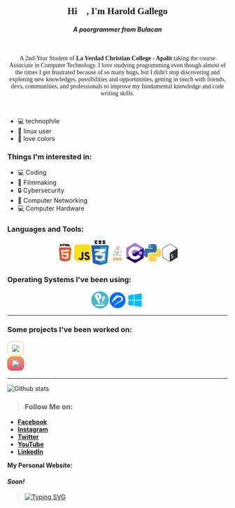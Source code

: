 
<h2 align="center" style="font-family: Ubuntu">Hi 👋, I'm Harold Gallego</h2>
<h4 align="center"><em>A poorgrammer from Bulacan</em></h4>
<br>

<p align="center" style="font-family: Ubuntu">A 2nd-Year Student of <strong>La Verdad Christian College - Apalit</strong> taking the course Associate in Computer Technology. I love studying programming even though almost of the times I get frustrated because of so many bugs, but I didn't stop discovering and exploring new knowledges, possibilities and opportunities, getting in touch with friends, devs, communities, and professionals to improve my fundamental knowledge and code writing skills.</p>
<br>

- :computer: technophile
- :penguin: linux user
- :art: love colors

### **Things I'm interested in:**
- :computer: Coding
- :movie_camera: Filmmaking
- :lock: Cybersecurity
- :signal_strength: Computer Networking
- :computer: Computer Hardware

### **Languages and Tools:**
<div style="display: flex; justify-content: center; align-items: center; flex-wrap: wrap;">
<img src="./img/html5-logo.png" alt="html5" style="width: 40px; border-radius: 10px;">
<img src="./img/js-logo.png" alt="javascript" style="width: 40px; border-radius: 10px">
<img src="./img/css-logo.png" alt="css3" style="width: 40px">
<img src="./img/java-logo.png" alt="java" style="width: 40px">
<img src="./img/csharp-logo.png" alt="csharp" style="width: 40px">
<img src="./img/python-logo.png" alt="python" style="width: 40px">
<img src="./img/bash-logo.png" alt="bash" style="width: 40px">
</div>


### **Operating Systems I've been using:** 
<div style="display: flex; justify-content: center; align-items: center; flex-wrap: wrap;">

<img src="./img/pop-os-logo.png" alt="popos" style="width: 40px">
<img src="./img/kali-logo.png" alt="kali-linux" style="width: 40px">
<img src="./img/windows-logo.png" alt="windows" style="width: 40px">
</div>

<hr>

### **Some projects I've been worked on:**
[<img src="https://raw.githubusercontent.com/toor-at-har0/lvcc-grp4-pro_cvpn/main/images/logos/logo-ls.png" style="width: 150px; border: 1px solid #f9bd68; padding: 7px 10px; border-radius: 10px" target="_blank">](https://lvcc-act2-pro-cvpn.netlify.app) 
<br>
[<img src="https://raw.githubusercontent.com/toor-at-har0/code-xchange-rwd/main/images/logos/logo-landscape-transparent.png" style="width: 190px; border: 1px solid #d8670b; padding: 7px 10px; border-radius: 10px; background: rgb(231,160,101);
background: linear-gradient(180deg, rgba(231,160,101,1) 0%, rgba(251,67,134,1) 100%);" target="_blank">](https://lvcc-act2-code-xchange-rwd.netlify.app/index.html)
<hr>

![Github stats](https://github-readme-stats.vercel.app/api?username=toor-at-har0)

> ### **Follow Me on:**
- [**Facebook**](https://facebook.com/h01000111)
- [**Instagram**](https://instagram.com/halord.jpg)
- [**Twitter**](https://twitter.com/HarordG)
- [**YouTube**](https://youtube.com/channel/UCj9Ft2taDzOzTzDO02DWS6Q)
- [**LinkedIn**](https://linkedin.com/in/haroldgallego2018)

**My Personal Website:**
#### *Soon!*

> [![Typing SVG](https://readme-typing-svg.herokuapp.com?color=%2320D552&center=true&vCenter=true&multiline=true&height=100&lines=%22Dont+be+a+programmer..;%E2%80%8E%E2%80%8E%E2%80%8E...%E2%80%8Ebe+a+problem+solver%22;-+J+O+M+A)](https://git.io/typing-svg)
